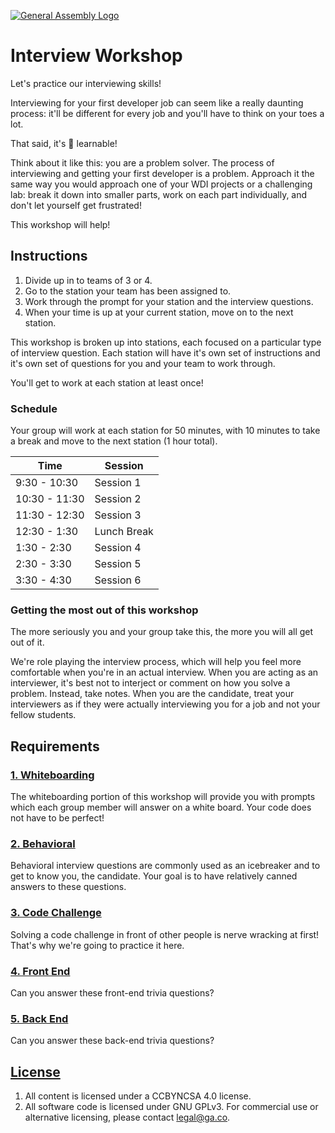 [![General Assembly Logo](https://camo.githubusercontent.com/1a91b05b8f4d44b5bbfb83abac2b0996d8e26c92/687474703a2f2f692e696d6775722e636f6d2f6b6538555354712e706e67)](https://generalassemb.ly/education/web-development-immersive)

# Interview Workshop

Let's practice our interviewing skills!

Interviewing for your first developer job can seem like a really daunting
process: it'll be different for every job and you'll have to think on your toes
a lot.

That said, it's 💯 learnable!

Think about it like this: you are a problem solver. The process of interviewing
and getting your first developer is a problem. Approach it the same way you
would approach one of your WDI projects or a challenging lab: break it down into
smaller parts, work on each part individually, and don't let yourself get
frustrated!

This workshop will help!

## Instructions

1.  Divide up in to teams of 3 or 4.
1.  Go to the station your team has been assigned to.
1.  Work through the prompt for your station and the interview questions.
1.  When your time is up at your current station, move on to the next station.

This workshop is broken up into stations, each focused on a particular type of
interview question. Each station will have it's own set of instructions and it's
own set of questions for you and your team to work through.

You'll get to work at each station at least once!

### Schedule

Your group will work at each station for 50 minutes, with 10 minutes to take
a break and move to the next station (1 hour total).

| Time | Session |
| --- | --- |
| 9:30 - 10:30 | Session 1 |
| 10:30 - 11:30 | Session 2 |
| 11:30 - 12:30 | Session 3 |
| 12:30 - 1:30 | Lunch Break |
| 1:30 - 2:30 | Session 4 |
| 2:30 - 3:30 | Session 5 |
| 3:30 - 4:30 | Session 6 |

### Getting the most out of this workshop

The more seriously you and your group take this, the more you will all get out
of it.

We're role playing the interview process, which will help you feel more
comfortable when you're in an actual interview. When you are acting as an
interviewer, it's best not to interject or comment on how you solve a problem.
Instead, take notes. When you are the candidate, treat your interviewers as if
they were actually interviewing you for a job and not your fellow students.

## Requirements

### [1. Whiteboarding](lib/whiteboarding.md)

The whiteboarding portion of this workshop will provide you with prompts which
each group member will answer on a white board. Your code does not have to be
perfect!

### [2. Behavioral](lib/behavioral.md)

Behavioral interview questions are commonly used as an icebreaker and to get to
know you, the candidate. Your goal is to have relatively canned answers to these
questions.

### [3. Code Challenge](lib/code-challenge.md)

Solving a code challenge in front of other people is nerve wracking at first!
That's why we're going to practice it here.

### [4. Front End](lib/front-end.md)

Can you answer these front-end trivia questions?

### [5. Back End](lib/back-end.md)

Can you answer these back-end trivia questions?

## [License](LICENSE)

1.  All content is licensed under a CC­BY­NC­SA 4.0 license.
1.  All software code is licensed under GNU GPLv3. For commercial use or
    alternative licensing, please contact legal@ga.co.
